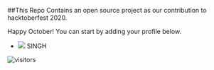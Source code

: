 ##This Repo Contains an open source project as our contribution to hacktoberfest 2020.

Happy October! You can start by adding your profile below.


- [![](https://img.shields.io/badge/DEV-ESH-blue)](http://www.deveshsingh.ml) SINGH











![visitors](https://visitor-badge.laobi.icu/badge?page_id=Nimisha-Singh.Hacktoberfest2020)

